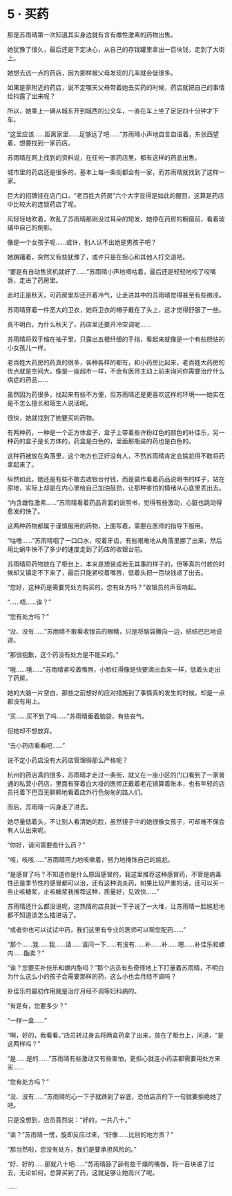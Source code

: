 # 5 · 买药

那是苏雨晴第一次知道其实身边就有含有雌性激素的药物出售。

她犹豫了很久，最后还是下定决心，从自己的存钱罐里拿出一百块钱，走到了大街上。

她想去远一点的药店，因为那样被父母发现的几率就会低很多。

如果是家附近的药店，说不定哪天父母带着她去买药的时候，药店就把自己的事情给抖露了出来呢？

所以，她乘上一辆从城东开到城西的公交车，一直在车上坐了足足四十分钟才下车。

“这里应该……距离家里……足够远了吧……”苏雨晴小声地自言自语着，东张西望着，想要找到一家药店。

苏雨晴在网上找到的资料说，在任何一家药店里，都有这样的药品出售。

城市里的药店还是很多的，基本上每一条街都会有一家，而苏雨晴就找到了这样一家。

巨大的招牌挂在店门口，“老百姓大药房”六个大字显得是如此的醒目，这算是药店中比较大的连锁药店了呢。

风轻轻地吹着，吹乱了苏雨晴那刚没过耳朵的短发，她停在药房的橱窗前，看着玻璃中自己的倒影。

像是一个女孩子呢……或许，别人认不出她是男孩子吧？

她踌躇着，突然又有些犹豫了，或许只是在担心和其他人打交道吧。

“要是有自动售货机就好了……”苏雨晴小声地嘀咕着，最后还是轻轻地咬了咬嘴唇，走进了药房里。

此时正是秋天，可药房里却还开着冷气，让走进其中的苏雨晴觉得甚至有些微凉。

苏雨晴穿着一件宽大的卫衣，她将卫衣的帽子戴在了头上，这才觉得舒服了一些。

真不明白，为什么秋天了，药店里还要开冷空调呢……

苏雨晴将双手缩在袖子里，只露出五根纤细的手指，看起来就像是一个有些胆怯的小女孩儿一样。

老百姓大药房的药真的很多，各种各样的都有，和小药房比起来，老百姓大药房的优点就是空间大，像是一座超市一样，不会有医师主动上前来询问你需要治疗什么病症的药品……

虽然因为药很多，找起来有些不方便，但苏雨晴还是更喜欢这样的环境——她实在是不怎么擅长和陌生人说话呢。

很快，她就找到了她要买的药物。

有两种药，一种是一个正方体盒子，盒子上带着些许粉红色的颜色的补佳乐，另一种药的盒子是长方体的，药盒是白色的，里面那瓶装的药也是白色的。

这种药被放在角落里，这个地方也正好没有人，不然苏雨晴肯定会尴尬得不敢将药拿起来了。

纵然如此，她还是有些不敢去收银台付钱，而是装作看着药品说明书的样子，站在原地，实际上却是在内心里给自己加油鼓劲，让那种害怕的情绪从心底里丢出去。

“内含雌性激素……”苏雨晴看着药品背面的说明书，觉得有些激动，心脏也跳动得愈发的快了。

这两种药物都属于谨慎服用的药物，上面写着，需要在医师的指导下服用。

“咕噜……”苏雨晴咽了一口口水，咬着牙齿，有些艰难地从角落里挪了出来，然后用比蜗牛快不了多少的速度走到了药店的收银台前。

苏雨晴将药物放在了柜台上，本来是想装成若无其事的样子的，但等真的付款的时候却又镇定不下来了，最后只能紧咬着嘴唇，低着头把一百块钱递了出去。

“您好，这种药是需要凭处方购买的，您有处方吗？”收银员的声音响起。

“……唔……诶？”

“您有处方吗？”

“没、没有……”苏雨晴不敢看收银员的眼睛，只是将脑袋撇向一边，结结巴巴地说道。

“那很抱歉，这个药没有处方是不能买的。”

“哦……哦……”苏雨晴紧咬着嘴唇，小脸红得像是快要滴出血来一样，低着头走出了药房。

她的大脑一片空白，那些之前想好的应对措施到了事情真的发生的时候，却是一点都没有用上。

“买……买不到了吗……”苏雨晴垂着脑袋，有些丧气。

但她却不想放弃。

“去小药店看看吧……”

说不定小药店没有大药店管理得那么严格呢？

杭州的药店真的很多，苏雨晴才走过一条街，就又在一座小区的门口看到了一家普通的私营小药店，里面有穿着白大褂的医师正戴着老花镜算着账本，也有年轻的店员托着下巴百无聊赖地看着店外行色匆匆的路人们。

而后，苏雨晴一闪身走了进去。

她尽量低着头，不让别人看清她的脸，虽然镜子中的她很像女孩子，可却难不保会有人认出来呢。

“你好，请问需要些什么药？”

“咳，咳咳……”苏雨晴用力地咳嗽着，努力地掩饰自己的尴尬。

“是感冒了吗？不知道你是什么原因感冒的，我这里推荐这种感冒药，不管是病毒性还是季节性的感冒都可以治，还有这种消炎药，如果比较严重的话，还可以买一些止咳糖浆，止咳糖浆我推荐这种，质量好，见效快……”

苏雨晴还什么都没说呢，这热情的店员就一下子说了一大堆，让苏雨晴一脸尴尬地都不知道该怎么插进话了。

“或者你也可以试试中药，我们这里有专业的医师可以帮您配药……”

“那个……我……我……请……请问一下……有没有……补……补……嗯……补佳乐和螺内……酯卖？”

“诶？您要买补佳乐和螺内酯吗？”那个店员有些奇怪地上下打量着苏雨晴，不明白为什么这么小的孩子会需要那样的药，这么小也会月经不调吗？

补佳乐的最初作用就是治疗月经不调等妇科病的。

“有是有，您要多少？”

“一样一盒……”

“啊，好的，我看看。”店员转过身去将两盒药拿了出来，放在了柜台上，问道，“是这两样吗？”

“是……是的……”苏雨晴有些激动又有些害怕，更担心就连小药店都需要用处方来买……

“您有处方吗？”

“没、没有……”苏雨晴的心一下子就跌到了谷底，恐怕店员的下一句就要拒绝她了吧。

只是没想到，店员竟然说：“好的，一共八十。”

“诶？”苏雨晴一愣，旋即反应过来，“好像……比别的地方贵？”

“那当然啦，您没有处方，我们是要承担风险的。”

“好、好的……那就八十吧……”苏雨晴舔了舔有些干燥的嘴唇，将一百块递了过去，无论如何，总算买到了药，这就足够让她高兴了呢。

……
